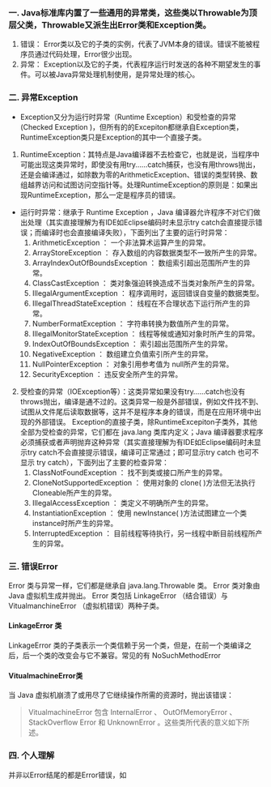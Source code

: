 ### 一. Java标准库内置了一些通用的异常类，这些类以Throwable为顶层父类，Throwable又派生出Error类和Exception类。
1. 错误： Error类以及它的子类的实例，代表了JVM本身的错误。错误不能被程序员通过代码处理，Error很少出现。
2. 异常： Exception以及它的子类，代表程序运行时发送的各种不期望发生的事件。可以被Java异常处理机制使用，是异常处理的核心。

### 二. 异常Exception
- Exception又分为运行时异常（Runtime Exception）和受检查的异常(Checked Exception )，但所有的的Excepiton都继承自Exception类，RuntimeException类只是Exception的其中一个直接子类。
1. RuntimeException：其特点是Java编译器不去检查它，也就是说，当程序中可能出现这类异常时，即使没有用try……catch捕获，也没有用throws抛出，还是会编译通过，如除数为零的ArithmeticException、错误的类型转换、数组越界访问和试图访问空指针等。处理RuntimeException的原则是：如果出现RuntimeException，那么一定是程序员的错误。
- 运行时异常：继承于 Runtime Exception ，Java 编译器允许程序不对它们做出处理（其实直接理解为有IDE如Eclipse编码时未显示try catch会直接提示错误；而编译时也会直接编译失败），下面列出了主要的运行时异常：
   1. ArithmeticException ： 一个非法算术运算产生的异常。
   2.  ArrayStoreException ： 存入数组的内容数据类型不一致所产生的异常。
   3. ArrayIndexOutOfBoundsException ： 数组索引超出范围所产生的异常。
   4. ClassCastException ： 类对象强迫转换造成不当类对象所产生的异常。
   5. IllegalArgumentException ： 程序调用时，返回错误自变量的数据类型。
   6. IllegalThreadStateException ： 线程在不合理状态下运行所产生的异常。
   7. NumberFormatException ： 字符串转换为数值所产生的异常。
   8. IllegalMonitorStateException ： 线程等候或通知对象时所产生的异常。
   9. IndexOutOfBoundsException ： 索引超出范围所产生的异常。
   10. NegativeException ： 数组建立负值索引所产生的异常。
   11. NullPointerException ： 对象引用参考值为 null所产生的异常。
   12. SecurityException ： 违反安全所产生的异常。
2. 受检查的异常（IOException等）：这类异常如果没有try……catch也没有throws抛出，编译是通不过的。这类异常一般是外部错误，例如文件找不到、试图从文件尾后读取数据等，这并不是程序本身的错误，而是在应用环境中出现的外部错误。
Exception的直接子类，除RuntimeExcepiton子类外，其他全部为受检查的异常，它们都在 java.lang 类库内定义；Java 编译器要求程序必须捕获或者声明抛弃这种异常（其实直接理解为有IDE如Eclipse编码时未显示try catch不会直接提示错误，编译可正常通过；即可显示try catch 也可不显示 try catch），下面列出了主要的检查异常：
   1. ClassNotFoundException ： 找不到类或接口所产生的异常。
   2. CloneNotSupportedException ： 使用对象的 clone( )方法但无法执行 Cloneable所产生的异常。
   3.  IllegalAccessException ： 类定义不明确所产生的异常。
   4. InstantiationException ： 使用 newInstance( )方法试图建立一个类 instance时所产生的异常。
   5.  InterruptedException ： 目前线程等待执行，另一线程中断目前线程所产生的异常。

### 三. 错误Error
Error 类与异常一样，它们都是继承自 java.lang.Throwable 类。 Error 类对象由 Java 虚拟机生成并抛出。 Error 类包括 LinkageError （结合错误）与 VitualmanchineError （虚拟机错误）两种子类。
#### LinkageError 类
LinkageError 类的子类表示一个类信赖于另一个类，但是，在前一个类编译之后，后一个类的改变会与它不兼容。常见的有 NoSuchMethodError
#### VitualmachineError类
当 Java 虚拟机崩溃了或用尽了它继续操作所需的资源时，抛出该错误：
> VitualmachineError 包含 InternalError 、 OutOfMemoryError 、 StackOverflow Error 和 UnknownError 。这些类所代表的意义如下所述。

### 四. 个人理解
并非以Error结尾的都是Error错误，如